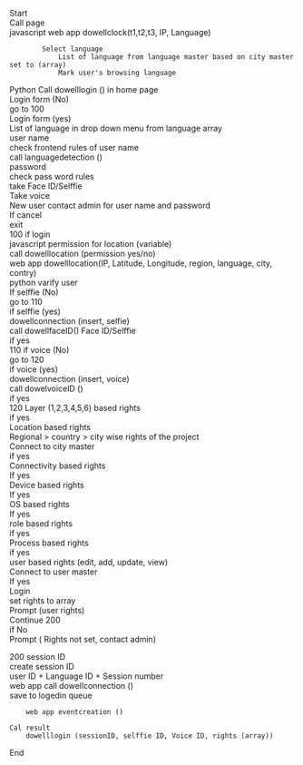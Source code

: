 Start																									
	Call page																								
javascript		web app dowellclock(t1,t2,t3, IP, Language)																							
																									
			Select language																						
				List of language from language master based on city master set to (array)																					
				Mark user's browsing language																					
Python	Call dowelllogin () in home page																								
		Login form (No)																							
			go to 100																						
		Login form (yes)																							
			List of language in drop down menu from language array																						
			user name																						
				check frontend rules of user name																					
					call languagedetection ()																				
			password																						
				check pass word rules																					
			take Face ID/Selffie																						
			Take voice																						
		New user contact admin for user name and password																							
		If cancel																							
			exit																						
100		if login																							
javascript			permission for location (variable)																						
				call dowelllocation (permission yes/no)																					
				web app dowelllocation(IP, Latitude, Longitude, region, language, city, contry)																					
python			varify user																						
				If selffie (No)																					
					go to 110																				
				if selffie (yes)																					
				dowellconnection (insert, selfie)																					
				call dowellfaceID() Face ID/Selffie																					
					if yes																				
110					if voice (No)																				
						go to 120																			
					if voice (yes)																				
					dowellconnection (insert, voice)																				
					call dowelvoiceID ()																				
						if yes																			
120						Layer (1,2,3,4,5,6) based rights																			
							if yes																		
							Location based rights																		
								Regional > country > city wise rights of the project																	
								Connect to city master																	
								if yes																	
								Connectivity based rights																	
									If yes																
									Device based rights																
										If yes															
										OS based rights															
											If yes														
											role based rights														
												if yes													
												Process based rights													
													if yes												
													user based rights (edit, add, update, view)												
														Connect to user master											
														If yes											
														Login											
														set rights to array											
														Prompt (user rights)											
														Continue 200											
			if No																						
				Prompt ( Rights not set, contact admin)																					
																									
200	session ID																								
		create session ID																							
		user ID + Language ID + Session number																							
		web app call dowellconnection ()																							
		save to logedin queue																							
																									
		web app eventcreation ()																							
																									
	Cal result																								
		dowelllogin (sessionID, selffie ID, Voice ID, rights (array))																							
																									
End	